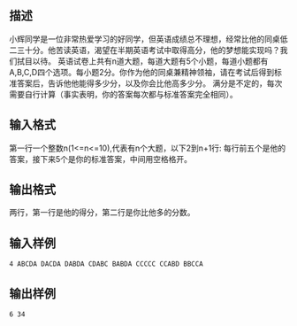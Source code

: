 ## 描述

小辉同学是一位非常热爱学习的好同学，但英语成绩总不理想，经常比他的同桌低二三十分。他苦读英语，渴望在半期英语考试中取得高分，他的梦想能实现吗？我们拭目以待。 英语试卷上共有n道大题，每道大题有5个小题，每道小题都有A,B,C,D四个选项。每小题2分。你作为他的同桌兼精神领袖，请在考试后得到标准答案后，告诉他他能得多少分，以及你会比他高多少分。 满分是不定的，每次需要自行计算（事实表明，你的答案每次都与标准答案完全相同）。

## 输入格式

第一行一个整数n(1<=n<=10),代表有n个大题，以下2到n+1行: 每行前五个是他的答案，接下来5个是你的标准答案，中间用空格格开。 

## 输出格式

两行，第一行是他的得分，第二行是你比他多的分数。

## 输入样例

```plaintext
4 ABCDA DACDA DABDA CDABC BABDA CCCCC CCABD BBCCA 
```

## 输出样例

```plaintext
6 34 
```



 



 

